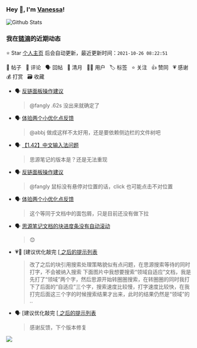 ### Hey 👋, I'm [Vanessa](http://vanessa.b3log.org/)!

![Github Stats](https://github-readme-stats.vercel.app/api?username=Vanessa219&show_icons=true)

<!--events start -->

### 我在[链滴](https://ld246.com)的近期动态

⭐️ Star [个人主页](https://github.com/Vanessa219/Vanessa219) 后会自动更新，最近更新时间：`2021-10-26 08:22:51`

📝 帖子 &nbsp; 💬 评论 &nbsp; 🗣 回帖 &nbsp; 🌙 清月 &nbsp; 👨‍💻 用户 &nbsp; 🏷️ 标签 &nbsp; ⭐️ 关注 &nbsp; 👍 赞同 &nbsp; 💗 感谢 &nbsp; 💰 打赏 &nbsp; 🗃 收藏

* 🗣 [反链面板操作建议](https://ld246.com/article/1634564665780/comment/1635127321835#comments)

  > @fangly .62s 没出来就确定了
* 🗣 [体验两个小优化点反馈](https://ld246.com/article/1635042758993/comment/1635131333423#comments)

  > @abbj 做成这样不太好用，还是要依赖侧边栏的文件树吧
* 🗣 [【1.42】中文输入法问题](https://ld246.com/article/1634131020929/comment/1635148188247#comments)

  > 思源笔记的版本是？还是无法重现
* 🗣 [反链面板操作建议](https://ld246.com/article/1634564665780/comment/1635127321835#comments)

  > @fangly 鼠标没有悬停对位置的话，click 也可能点击不对位置
* 🗣 [体验两个小优化点反馈](https://ld246.com/article/1635042758993/comment/1635131333423#comments)

  > 这个等同于文档中的面包屑，只是目前还没有做下拉
* 🗣 [思源笔记文档的块进度条没有自动滚动](https://ld246.com/article/1634887385802/comment/1635131751735#comments)

  > 😊
* 💗💬 [建议优化敲完 [[ 之后的提示列表](https://ld246.com/article/1634809114469/comment/1635059273582#comments)

  > 改了之后的块引用搜索处理策略貌似有点问题，在思源搜索等待的同时打字，不会被纳入搜索 下面图片中我想要搜索“领域自适应”文档，我是先打了“领域”两个字，然后思源开始转圈圈搜索，在转圈圈的同时我打下了后面的“自适应”三个字，搜索速度比较慢，打字速度比较快，在我打完后面这三个字的时候搜索结果才出来，此时的结果仍然是“领域”的 ..
* 🗣 [建议优化敲完 [[ 之后的提示列表](https://ld246.com/article/1634809114469/comment/1635059273582#comments)

  > 感谢反馈，下个版本修复


<!--events end -->

<a title="Hits" target="_blank" href="https://github.com/Vanessa219/Vanessa219"><img src="https://hits.b3log.org/Vanessa219/Vanessa219.svg"></a>
